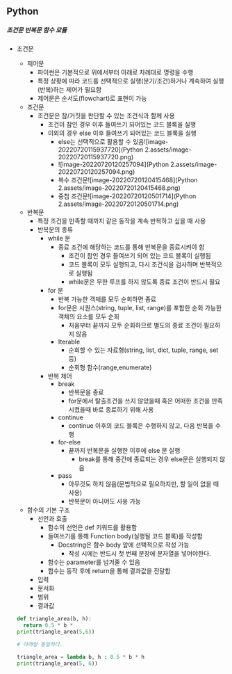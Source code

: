 ## Python

##### 조건문 반복문 함수 모듈

- 조건문
  - 제어문
    - 파이썬은 기본적으로 위에서부터 아래로 차례대로 명령을 수행
    - 특정 상황에 따라 코드를 선택적으로 실행(분기/조건)하거나 계속하여 실행(반복)하는 제어가 필요함
    - 제어문은 순서도(flowchart)로 표현이 가능
  - 조건문
    - 조건문은 참/거짓을 판단할 수 있는 조건식과 함께 사용
      - 조건이 참인 경우 이후 들여쓰기 되어있는 코드 블록을 실행
      - 이외의 경우 else 이후 들여쓰기 되어있는 코드 블록을 실행
        - else는 선택적으로 활용할 수 있음![image-20220720115937720](Python 2.assets/image-20220720115937720.png)
        - ![image-20220720120257094](Python 2.assets/image-20220720120257094.png)
        - 복수 조건문![image-20220720120415468](Python 2.assets/image-20220720120415468.png)
        - 중첩  조건문![image-20220720120501714](Python 2.assets/image-20220720120501714.png)
  - 반복문
    - 특정 조건을 만족할 때까지 같은 동작을 계속 반복하고 싶을 때 사용
    - 반복문의 종류
      - while 문
        - 종료 조건에 해당하는 코드를 통해 반복문을 종료시켜야 함
          - 조건이 참인 경우 들여쓰기 되어 있는 코드 블록이 실행됨
          - 코드 블록이 모두 실행되고, 다시 조건식을 검사하며 반복적으로 실행됨
          - while문은 무한 루프를 하지 않도록 종료 조건이 반드시 필요
      - for 문
        - 반복 가능한 객체를 모두 순회하면 종료
        - for문은 시퀀스(string, tuple, list, range)를 포함한 순회 가능한 객체의 요소를 모두 순회
          - 처음부터 끝까지 모두 순회하므로 별도의 종료 조건이 필요하지 않음
        - Iterable
          - 순회할 수 있는 자료형(string, list, dict, tuple, range, set 등)
          - 순회형 함수(range,enumerate)
      - 반복 제어
        - break
          - 반복문을 종료
          - for문에서 탈출조건을 쓰지 않았을때 혹은 어떠한 조건을 만족시켰을때 바로 종료하기 위해 사용
        - continue
          - continue 이후의 코드 블록은 수행하지 않고, 다음 반복을 수행
        - for-else
          - 끝까지 반복문을 실행한 이후에 else 문 실행
            - break를 통해 중간에 종료되는 경우 else문은 실행되지 않음
        - pass
          - 아무것도 하지 않음(문법적으로 필요하지만, 할 일이 없을 때 사용)
          - 반복문이 아니어도 사용 가능
  - 함수의 기본 구조
    - 선언과 호출
      - 함수의 선언은 def 키워드를 활용함
      - 들여쓰기를 통해 Function body(실행될 코드 블록)를 작성함
        - Docstring은 함수 body 앞에 선택적으로 작성 가능
          - 작성 시에는 반드시 첫 번째 문장에 문자열을 넣어야한다.
      - 함수는 parameter를 넘겨줄 수 있음
      - 함수는 동작 후에 return을 통해 결과값을 전달함
    - 입력
    - 문서화
    - 범위
    - 결과값

  ```python
  def triangle_area(b, h):
    return 0.5 * b *
  print(triangle_area(5,6))

  # 아래랑 동일하다.

  triangle_area = lambda b, h : 0.5 * b * h
  print(triangle_area(5, 6))
  ```
  